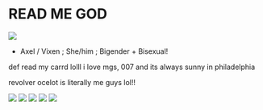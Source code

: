 # READ ME GOD

![](https://cdn.discordapp.com/attachments/843985654463332395/1257510347670028429/download_7.png?ex=66855406&is=66840286&hm=916b1ae02fd24388b5f8a5e16a2916a25b5e7ab8ba4d999190b2e3589afb6d1f&)

- Axel / Vixen ; She/him ; Bigender + Bisexual!

def read my carrd lolll
i love mgs, 007 and its always sunny in philadelphia 

revolver ocelot is literally me guys lol!!

![](https://64.media.tumblr.com/f1bdf42aeadbc6bcea2e8a634d06ee13/74f46a2b1b430c09-c3/s100x200/3cf3fc808db8f637787700e3cc9532a92552fbd1.pnj) ![](https://64.media.tumblr.com/66148129afda7c853d13ec4f4f1ea72c/tumblr_prx1b13pVx1xzybrpo1_100.gifv) ![](https://64.media.tumblr.com/07de3937334b915464487d82f61d0a25/tumblr_inline_prx19eLy5N1w9zo5r_100.gifv) ![](https://images-wixmp-ed30a86b8c4ca887773594c2.wixmp.com/f/4053178e-f90c-4056-a597-4f63881ce741/d4lb4ha-9a7f4c7d-c04a-4868-bea8-f4bb029a5bc3.gif?token=eyJ0eXAiOiJKV1QiLCJhbGciOiJIUzI1NiJ9.eyJzdWIiOiJ1cm46YXBwOjdlMGQxODg5ODIyNjQzNzNhNWYwZDQxNWVhMGQyNmUwIiwiaXNzIjoidXJuOmFwcDo3ZTBkMTg4OTgyMjY0MzczYTVmMGQ0MTVlYTBkMjZlMCIsIm9iaiI6W1t7InBhdGgiOiJcL2ZcLzQwNTMxNzhlLWY5MGMtNDA1Ni1hNTk3LTRmNjM4ODFjZTc0MVwvZDRsYjRoYS05YTdmNGM3ZC1jMDRhLTQ4NjgtYmVhOC1mNGJiMDI5YTViYzMuZ2lmIn1dXSwiYXVkIjpbInVybjpzZXJ2aWNlOmZpbGUuZG93bmxvYWQiXX0.B3s6i3H8ShiwRCPKwSWzTxSzvbQb1PNKN4hf55chicY) ![](https://images-wixmp-ed30a86b8c4ca887773594c2.wixmp.com/f/2f49d35a-a065-4514-8da2-51a2b80ac7ab/d3jpkcm-70526f0e-d940-4289-8198-5cc5dc806555.gif?token=eyJ0eXAiOiJKV1QiLCJhbGciOiJIUzI1NiJ9.eyJzdWIiOiJ1cm46YXBwOjdlMGQxODg5ODIyNjQzNzNhNWYwZDQxNWVhMGQyNmUwIiwiaXNzIjoidXJuOmFwcDo3ZTBkMTg4OTgyMjY0MzczYTVmMGQ0MTVlYTBkMjZlMCIsIm9iaiI6W1t7InBhdGgiOiJcL2ZcLzJmNDlkMzVhLWEwNjUtNDUxNC04ZGEyLTUxYTJiODBhYzdhYlwvZDNqcGtjbS03MDUyNmYwZS1kOTQwLTQyODktODE5OC01Y2M1ZGM4MDY1NTUuZ2lmIn1dXSwiYXVkIjpbInVybjpzZXJ2aWNlOmZpbGUuZG93bmxvYWQiXX0.kFH8dnYFN6Ow7WwtXJmhGdu-Ow9eZTEPhJdpHAAzHm0) 
